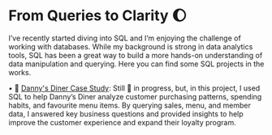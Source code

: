# From Queries to Clarity 🌔
I’ve recently started diving into SQL and I’m enjoying the challenge of working with databases. While my background is strong in data analytics tools, SQL has been a great way to build a more hands-on understanding of data manipulation and querying. Here you can find some SQL projects in the works.

• 🥢 [Danny's Diner Case Study](https://8weeksqlchallenge.com/case-study-1/): Still 🚧 in progress, but, in this project, I used SQL to help Danny’s Diner analyze customer purchasing patterns, spending habits, and favourite menu items. By querying sales, menu, and member data, I answered key business questions and provided insights to help improve the customer experience and expand their loyalty program. 
